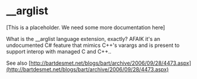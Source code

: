 __arglist
=========

[This is a placeholder. We need some more documentation here]

What is the __arglist language extension, exactly?
AFAIK it's an undocumented C# feature that mimics C++'s varargs and is present to support interop with managed C and C++..

See also [http://bartdesmet.net/blogs/bart/archive/2006/09/28/4473.aspx](http://bartdesmet.net/blogs/bart/archive/2006/09/28/4473.aspx)
